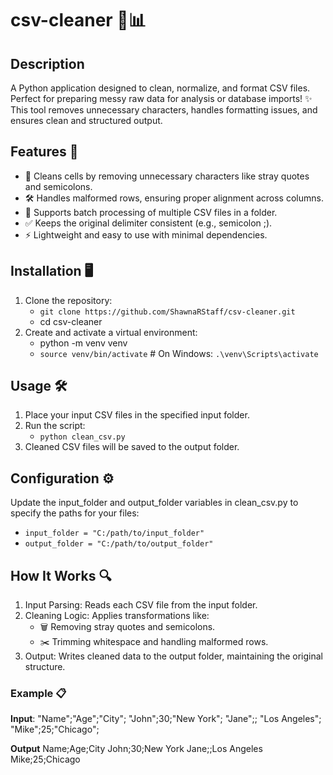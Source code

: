﻿# csv-cleaner 🧹📊

## Description

A Python application designed to clean, normalize, and format CSV files. Perfect for preparing messy 
raw data for analysis or database imports! ✨ This tool removes unnecessary characters, handles 
formatting issues, and ensures clean and structured output.


## Features  🚀

- 🧽 Cleans cells by removing unnecessary characters like stray quotes and semicolons.
- 🛠️ Handles malformed rows, ensuring proper alignment across columns.
- 📁 Supports batch processing of multiple CSV files in a folder.
- ✅ Keeps the original delimiter consistent (e.g., semicolon ;).
- ⚡ Lightweight and easy to use with minimal dependencies.


## Installation 🖥️

1. Clone the repository:
    - `git clone https://github.com/ShawnaRStaff/csv-cleaner.git`
    - cd csv-cleaner
2. Create and activate a virtual environment:
    - python -m venv venv
    - `source venv/bin/activate`  # On Windows: `.\venv\Scripts\activate`


## Usage 🛠️

1. Place your input CSV files in the specified input folder.
2. Run the script:
    - `python clean_csv.py`
3. Cleaned CSV files will be saved to the output folder.


## Configuration ⚙️

Update the input_folder and output_folder variables in clean_csv.py to specify the paths for your files:
- `input_folder = "C:/path/to/input_folder"`
- `output_folder = "C:/path/to/output_folder"`


## How It Works 🔍

1. Input Parsing: Reads each CSV file from the input folder.
2. Cleaning Logic: Applies transformations like:
    - 🗑️ Removing stray quotes and semicolons.
    - ✂️ Trimming whitespace and handling malformed rows.
3. Output: Writes cleaned data to the output folder, maintaining the original structure.


### Example 📋

**Input**:
"Name";"Age";"City";
"John";30;"New York";
"Jane";; "Los Angeles";
"Mike";25;"Chicago";

**Output**
Name;Age;City
John;30;New York
Jane;;Los Angeles
Mike;25;Chicago
